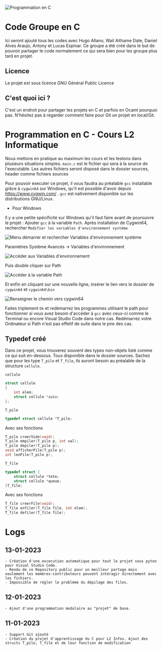 ![Programmation en C](./img/Programmation%20en%20C.png "Pseudo-logo du repository 'Programmation en C'.")

# Code Groupe en C

Ici seront ajouté tous les codes avec Hugo Allano, Wail Aithame Date, Daniel Alves Araujo, Antony et Lucas Espinar.
Ce groupe a été créé dans le but de pouvoir partager le code normalement ce qui sera bien pour les groupe plus tard en projet.

## Licence

Le projet est sous licence GNU Général Public Licence

## C'est quoi ici ?

C'est un endroit pour partager les projets en C et parfois en Ocaml pourquoi pas. N'hésitez pas à regarder comment faire pour Git un projet en local/Git.

# Programmation en C - Cours L2 Informatique

Nous mettons en pratique au maximum les cours et les testons dans plusieurs situations simples.
`main.c` est le fichier qui sera à la source de l'executable. Les autres fichiers seront disposé dans le dossier sources, header comme fichiers sources 

Pour pouvoir executer ce projet, il vous faudra au préalable `gcc` installable grâce à `cygwin64` sur Windows, qu'il est possible d'avoir depuis https://www.cygwin.com/ . `gcc` est nativement disponible sur les distributions GNU/Linux.

- Pour Windows

Il y a une petite spécificité sur Windows qu'il faut faire avant de poursuivre le projet : Ajouter `gcc` à la variable `Path`.
Après installation de Cygwin64, rechercher `Modifier les variables d'environnement système`

![Menu démarrer et rechercher Variables d'environnement système](./img/Variable.png "Modifier les variables d'environnement système.")

Paramètres Système Avancés -> Variables d'environnement

![Accéder aux Variables d'environnement](./img/Variable2.png "Modifier les variables d'environnement système - Partie 2.")

Puis double cliquer sur Path

![Accéder à la variable Path](./img/Variable3.png "Modifier les variables d'environnement système - Partie 3.")

Et enfin en cliquant sur une nouvelle ligne, insérer le lien vers le dossier de `cygwin64` et `cygwin64\bin`

![Renseigner le chemin vers cygwin64](./img/Variable4.png "Modifier les variables d'environnement système - Partie 4.")

Faites triplement `Ok` et redémarrez les programmes utilisant le path pour fonctionner si vous avez besoin d'accéder à `gcc` avec ceux-ci comme le Terminal ou encore Visual Studio Code dans notre cas. Redémarrez votre Ordinateur si Path n'est pas effetif de suite dans le pire des cas.

## Typedef créé

Dans ce projet, vous trouverez souvent des types non-objets listé comme ce qui suit en-dessous. Tous disponible dans le dossier sources. Sachez que pour les type `T_pile` et `T_file`, ils auront besoin au préalable de la structure `cellule`.

`cellule`
```c
struct cellule
{
    int elem;
    struct cellule *suiv;
};
```

`T_pile`
```c
typedef struct cellule *T_pile;
```

Avec ses fonctions

```c
T_pile creerVide(void);
T_pile empiler(T_pile p, int val);
T_pile depiler(T_pile p);
void afficherPile(T_pile p);
int lenPile(T_pile p);
```

`T_file`
```c
typedef struct {
    struct cellule *tete;
    struct cellule *queue;
}T_file;
```

Avec ses fonctions 

```c
T_file creerFile(void);
T_file enfiler(T_file file, int elem);
T_file defiler(T_file file);
```

# Logs

## 13-01-2023

    - Création d'une excecution automatique pour tout le projet sous pyton pour Visual Studio Code.
    - Rendu de ce Repository public pour un meilleur partage mais seulement les membres-contributeurs peuvent intéragir directement avec les fichiers.
    - Impossible de régler le problème du dépilage des files.

## 12-01-2023

    - Ajout d'une programmation modulaire au "projet" de base.

## 11-01-2023

    - Support Git ajouté
    - Création du projet d'apprentissage du C pour L2 Infos. Ajout des structs T_pile, T_file et de leur fonction de modification